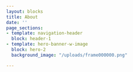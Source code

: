 ```yaml
---
layout: blocks
title: About
date: ''
page_sections:
- template: navigation-header
  block: header-1
- template: hero-banner-w-image
  block: hero-2
  background_image: "/uploads/frame000000.png"

---
```

